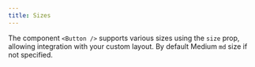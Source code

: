 ```yaml
---
title: Sizes
---
```


The component `<Button />` supports various sizes using the `size` prop, allowing integration with your custom layout. By default Medium `md` size if not specified.
